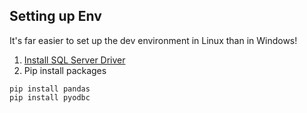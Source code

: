 ## Setting up Env
It's far easier to set up the dev environment in Linux than in Windows!
1.  [Install SQL Server Driver](https://docs.microsoft.com/en-us/sql/connect/odbc/linux-mac/installing-the-microsoft-odbc-driver-for-sql-server)
2.  Pip install packages
```
pip install pandas
pip install pyodbc
```
